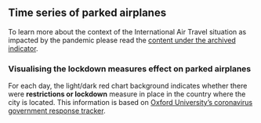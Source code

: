 ## Time series of parked airplanes 
 
To learn more about the context of the International Air Travel situation as impacted by the pandemic please read the [content under the archived indicator](https://raw.githubusercontent.com/eurodatacube/eodash-assets/main/collections/E13b_parked_planes/E13b_2_old.md).


### Visualising the lockdown measures effect on parked airplanes
For each day, the light/dark red chart background indicates whether there were **restrictions or lockdown** measure in place in the country where the city is located. This information is based on [Oxford University’s coronavirus government response tracker](https://covidtracker.bsg.ox.ac.uk/). 
